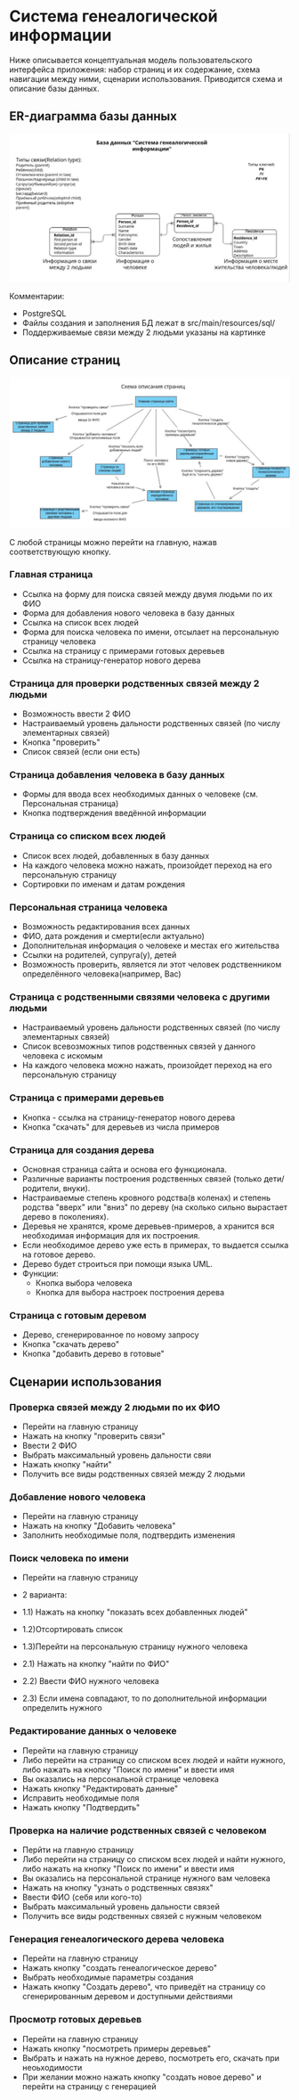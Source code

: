 # Система генеалогической информации
Ниже описывается концептуальная модель пользовательского интерфейса приложения: набор страниц и их содержание, схема навигации между ними, сценарии использования. Приводится схема и описание базы данных.

## ER-диаграмма базы данных
![ER-диаграмма базы данных](./database_scheme "ER-диаграмма базы данных")

Комментарии:
* PostgreSQL
* Файлы создания и заполнения БД лежат в src/main/resources/sql/
* Поддерживаемые связи между 2 людьми указаны на картинке 

## Описание страниц
![Схема навигации](./pages_scheme "Схема навигации")

С любой страницы можно перейти на главную, нажав соответствующую кнопку.

### Главная страница
* Ссылка на форму для поиска связей между двумя людьми по их ФИО
* Форма для добавления нового человека в базу данных
* Ссылка на список всех людей
* Форма для поиска человека по имени, отсылает на персональную страницу человека
* Ссылка на страницу с примерами готовых деревьев
* Ссылка на страницу-генератор нового дерева

### Страница для проверки родственных связей между 2 людьми
* Возможность ввести 2 ФИО
* Настраиваемый уровень дальности родственных связей (по числу элементарных связей)
* Кнопка "проверить"
* Список связей  (если они есть)

### Страница добавления человека в базу данных
* Формы для ввода всех необходимых данных о человеке (см. Персональная страница)
* Кнопка подтверждения введённой информации

### Страница со списком всех людей
* Список всех людей, добавленных в базу данных
* На каждого человека можно нажать, произойдет переход на его персональную страницу
* Сортировки по именам и датам рождения

### Персональная страница человека
* Возможность редактирования всех данных
* ФИО, дата рождения и смерти(если актуально)
* Дополнительная информация о человеке и местах его жительства
* Ссылки на родителей, супруга(у), детей
* Возможность проверить, является ли этот человек родственником определённого человека(например, Вас)

### Страница с родственными связями человека с другими людьми
* Настраиваемый уровень дальности родственных связей (по числу элементарных связей)
* Список всевозможных типов родственных связей у данного человека с искомым
* На каждого человека можно нажать, произойдет переход на его персональную страницу

### Страница с примерами деревьев
* Кнопка - ссылка на страницу-генератор нового дерева
* Кнопка "скачать" для деревьев из числа примеров

### Страница для создания дерева
* Основная страница сайта и основа его функционала. 
* Различные варианты построения родственных связей (только дети/родители, внуки).
* Настраиваемые степень кровного родства(в коленах) и степень родства "вверх" или "вниз" по дереву (на сколько сильно вырастает дерево в поколениях).
* Деревья не хранятся, кроме деревьев-примеров, а хранится вся необходимая информация для их построения.
* Если необходимое дерево уже есть в примерах, то выдается ссылка на готовое дерево.
* Дерево будет строиться при помощи языка UML.
* Функции:
	* Кнопка выбора человека
	* Кнопка для выбора настроек построения дерева

### Страница с готовым деревом
* Дерево, сгенерированное по новому запросу
* Кнопка "скачать дерево"
* Кнопка "добавить дерево в готовые"


## Сценарии использования 

### Проверка связей между 2 людьми по их ФИО
* Перейти на главную страницу
* Нажать на кнопку "проверить связи"
* Ввести 2 ФИО
* Выбрать максимальный уровень дальности свяи
* Нажать кнопку "найти"
* Получить все виды родственных связей между 2 людьми

### Добавление нового человека
* Перейти на главную страницу
* Нажать на кнопку "Добавить человека"
* Заполнить необходимые поля, подтвердить изменения

### Поиск человека по имени
* Перейти на главную страницу
* 2 варианта:
* 1.1) Нажать на кнопку "показать всех добавленных людей"
* 1.2)Отсортировать список
* 1.3)Перейти на персональную страницу нужного человека

* 2.1) Нажать на кнопку "найти по ФИО"
* 2.2) Ввести ФИО нужного человека
* 2.3) Если имена совпадают, то по дополнительной информации определить нужного

### Редактирование данных о человеке  
* Перейти на главную страницу
* Либо перейти на страницу со списком всех людей и найти нужного, либо нажать на кнопку "Поиск по имени" и ввести имя
* Вы оказались на персональной странице человека
* Нажать кнопку "Редактировать данные"
* Исправить необходимые поля
* Нажать кнопку "Подтвердить" 

### Проверка на наличие родственных связей с человеком
* Перйти на главную страницу
* Либо перейти на страницу со списком всех людей и найти нужного, либо нажать на кнопку "Поиск по имени" и ввести имя
* Вы оказались на персональной странице нужного вам человека
* Нажать на кнопку "узнать о родственных связях"
* Ввести ФИО (себя или кого-то)
* Выбрать максимальный уровень дальности связей
* Получить все виды родственных связей с нужным человеком

### Генерация генеалогического дерева человека
* Перейти на главную страницу
* Нажать кнопку "создать генеалогическое дерево"
* Выбрать необходимые параметры создания
* Нажать кнопку "Создать дерево", что приведёт на страницу со сгенерированным деревом и доступными действиями
	
### Просмотр готовых деревьев
* Перейти на главную страницу
* Нажать кнопку "посмотреть примеры деревьев"
* Выбрать и нажать на нужное дерево, посмотреть его, скачать при неоьходимости
* При желании можно нажать кнопку "создать новое дерево" и перейти на страницу с генерацией

